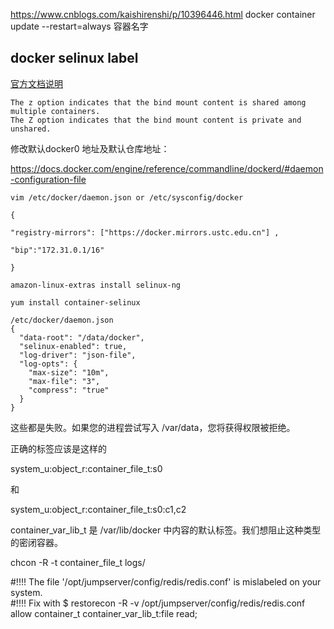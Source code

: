 
https://www.cnblogs.com/kaishirenshi/p/10396446.html
docker container update --restart=always 容器名字

## docker selinux label
[官方文档说明](https://docs.docker.com/storage/bind-mounts/)
```
The z option indicates that the bind mount content is shared among multiple containers.
The Z option indicates that the bind mount content is private and unshared.
```

修改默认docker0 地址及默认仓库地址：

https://docs.docker.com/engine/reference/commandline/dockerd/#daemon-configuration-file


```
vim /etc/docker/daemon.json or /etc/sysconfig/docker

{

"registry-mirrors": ["https://docker.mirrors.ustc.edu.cn"] ,

"bip":"172.31.0.1/16"

}
```

`amazon-linux-extras install selinux-ng`

`yum install container-selinux`

```
/etc/docker/daemon.json
{
  "data-root": "/data/docker",
  "selinux-enabled": true,
  "log-driver": "json-file",
  "log-opts": {
    "max-size": "10m",
    "max-file": "3",
    "compress": "true"
  }
}
```



这些都是失败。如果您的进程尝试写入 /var/data，您将获得权限被拒绝。

正确的标签应该是这样的

system_u:object_r:container_file_t:s0

和

system_u:object_r:container_file_t:s0:c1,c2

container_var_lib_t 是 /var/lib/docker 中内容的默认标签。我们想阻止这种类型的密闭容器。

chcon -R -t container_file_t logs/

#!!!! The file '/opt/jumpserver/config/redis/redis.conf' is mislabeled on your system.  
#!!!! Fix with $ restorecon -R -v /opt/jumpserver/config/redis/redis.conf
allow container_t container_var_lib_t:file read;
